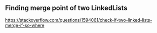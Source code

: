 ## Finding merge point of two LinkedLists

https://stackoverflow.com/questions/1594061/check-if-two-linked-lists-merge-if-so-where

